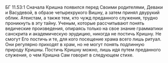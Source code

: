 БГ 11.53:1	Сначала Кришна появился перед Своими родителями, Деваки и Васудевой, в образе четырехрукого Вишну, а затем принял двурукий облик. Атеистам, а также тем, кто чужд преданного служения, трудно проникнуть в эту тайну. Ученым, которые рассчитывают понять ведические произведения, опираясь только на свое знание грамматики санскрита и академическую эрудицию, никогда не постичь Кришну. Не смогут Его постичь и те, для кого посещение храма всего лишь ритуал. Они регулярно приходят в храм, но не могут понять подлинную природу Кришны. Постичь Кришну можно, лишь идя путем преданного служения, о чем Кришна Сам говорит в следующем стихе.